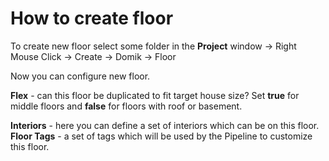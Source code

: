 # How to create floor
To create new floor select some folder in the **Project** window -> Right Mouse Click -> Create -> Domik -> Floor

Now you can configure new floor.

**Flex** - can this floor be duplicated to fit target house size? Set **true** for middle floors and **false** for floors with roof or basement.

**Interiors** - here you can define a set of interiors which can be on this floor.
**Floor Tags** -  a set of tags which will be used by the Pipeline to customize this floor. 